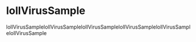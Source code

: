 # lollVirusSample
lollVirusSamplelollVirusSamplelollVirusSamplelollVirusSamplelollVirusSamplelollVirusSample
